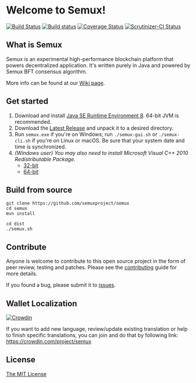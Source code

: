 # Welcome to Semux!

[![Build Status](https://travis-ci.org/semuxproject/semux.svg?branch=develop)](https://travis-ci.org/semuxproject/semux)
[![Build status](https://ci.appveyor.com/api/projects/status/y0kgfqch4u79er1k?svg=true)](https://ci.appveyor.com/project/semux/semux)
[![Coverage Status](https://coveralls.io/repos/github/semuxproject/semux/badge.svg?branch=develop)](https://coveralls.io/github/semuxproject/semux)
[![Scrutinizer-CI Status](https://scrutinizer-ci.com/g/semuxproject/semux/badges/quality-score.png?b=develop)](https://scrutinizer-ci.com/g/semuxproject/semux/)

## What is Semux

Semux is an experimental high-performance blockchain platform that powers decentralized application. It's written purely in Java and powered by Semux BFT consensus algorithm.

More info can be found at our [Wiki page](https://github.com/semuxproject/semux/wiki).


## Get started

1. Download and install [Java SE Runtime Environment 8](http://www.oracle.com/technetwork/java/javase/downloads/jre8-downloads-2133155.html). 64-bit JVM is recommended.
2. Download the [Latest Release](https://github.com/semuxproject/semux/releases) and unpack it to a desired directory.
3. Run ``semux.exe`` if you're on Windows; run ``./semux-gui.sh`` or ``./semux-cli.sh`` if you're on Linux or macOS. Be sure that your system date and time is synchronized.
4. *(Windows user) You may also need to install Microsoft Visual C++ 2010 Redistributable Package.*
    - [32-bit](http://www.microsoft.com/en-us/download/details.aspx?id=5555)
    - [64-bit](https://www.microsoft.com/en-us/download/details.aspx?id=14632)


## Build from source

```
git clone https://github.com/semuxproject/semux
cd semux
mvn install

cd dist
./semux.sh
```


## Contribute

Anyone is welcome to contribute to this open source project in the form of peer review, testing and patches. Please see the [contributing](./.github/contributing.md) guide for more details.

If you found a bug, please submit it to [issues](https://github.com/semuxproject/semux/issues).


## Wallet Localization

[![Crowdin](https://d322cqt584bo4o.cloudfront.net/semux/localized.svg)](https://crowdin.com/project/semux)

If you want to add new language, review/update existing translation or help to finish specific translations, you can join and do that by following link:
https://crowdin.com/project/semux


## License

[The MIT License](./LICENSE)
